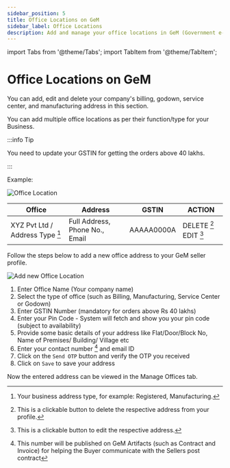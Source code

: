 ```yaml
---
sidebar_position: 5
title: Office Locations on GeM
sidebar_label: Office Locations
description: Add and manage your office locations in GeM (Government e-Marketplace) Seller Profile
---
```


import Tabs from '@theme/Tabs';
import TabItem from '@theme/TabItem';

# Office Locations on GeM
You can add, edit and delete your company's billing, godown, service center, and manufacturing address in this section.

You can add multiple office locations as per their function/type for your Business.

:::info Tip

You need to update your GSTIN for getting the orders above 40 lakhs.

:::

<Tabs>
<TabItem value="Manage Offices" label="Manage Offices">

Example:

![Office Location](/img/doc/office-locations.jpg)

| Office | Address | GSTIN | ACTION |
| ----------- | ----------- | ----------- | ----------- |
| XYZ Pvt Ltd / Address Type [^1] | Full Address, Phone No., Email | AAAAA0000A  | DELETE [^2]   EDIT [^3] |

</TabItem>
<TabItem value="Add New Office" label="Add New Office">

Follow the steps below to add a new office address to your GeM seller profile.

![Add new Office Location](/img/doc/add-new-office.jpg)

1. Enter Office Name (Your company name)
2. Select the type of office (such as Billing, Manufacturing, Service Center or Godown)
3. Enter GSTIN Number (mandatory for orders above Rs 40 lakhs)
4. Enter your Pin Code - System will fetch and show you your pin code (subject to availability)
5. Provide some basic details of your address like Flat/Door/Block No, Name of Premises/ Building/ Village etc
6. Enter your contact number [^4] and email ID
7. Click on the `Send OTP` button and verify the OTP you received
8. Click on `Save` to save your address

Now the entered address can be viewed in the Manage Offices tab.

</TabItem>
</Tabs>

[^1]: Your business address type, for example: Registered, Manufacturing.
[^2]: This is a clickable button to delete the respective address from your profile.
[^3]: This is a clickable button to edit the respective address.
[^4]: This number will be published on GeM Artifacts (such as Contract and Invoice) for helping the Buyer communicate with the Sellers post contract